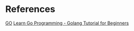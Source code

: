 # References
[GO](https://go.dev/)
[Learn Go Programming - Golang Tutorial for Beginners](https://www.youtube.com/watch?v=YS4e4q9oBaU)